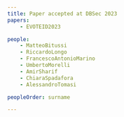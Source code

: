 ```yaml
---
title: Paper accepted at DBSec 2023
papers:
    - EVOTEID2023

people:
    - MatteoBitussi
    - RiccardoLongo
    - FrancescoAntonioMarino
    - UmbertoMorelli
    - AmirSharif
    - ChiaraSpadafora
    - AlessandroTomasi

peopleOrder: surname

---
```

